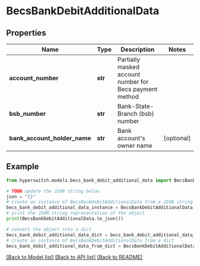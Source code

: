 # BecsBankDebitAdditionalData


## Properties

Name | Type | Description | Notes
------------ | ------------- | ------------- | -------------
**account_number** | **str** | Partially masked account number for Becs payment method | 
**bsb_number** | **str** | Bank-State-Branch (bsb) number | 
**bank_account_holder_name** | **str** | Bank account&#39;s owner name | [optional] 

## Example

```python
from hyperswitch.models.becs_bank_debit_additional_data import BecsBankDebitAdditionalData

# TODO update the JSON string below
json = "{}"
# create an instance of BecsBankDebitAdditionalData from a JSON string
becs_bank_debit_additional_data_instance = BecsBankDebitAdditionalData.from_json(json)
# print the JSON string representation of the object
print(BecsBankDebitAdditionalData.to_json())

# convert the object into a dict
becs_bank_debit_additional_data_dict = becs_bank_debit_additional_data_instance.to_dict()
# create an instance of BecsBankDebitAdditionalData from a dict
becs_bank_debit_additional_data_from_dict = BecsBankDebitAdditionalData.from_dict(becs_bank_debit_additional_data_dict)
```
[[Back to Model list]](../README.md#documentation-for-models) [[Back to API list]](../README.md#documentation-for-api-endpoints) [[Back to README]](../README.md)


